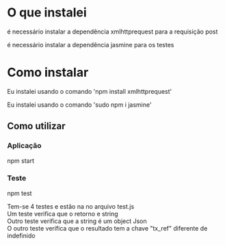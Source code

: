 # O que instalei
é necessário instalar a dependência xmlhttprequest para a requisição post  

é necessário instalar a dependência jasmine para os testes

# Como instalar
Eu instalei usando o comando 'npm install xmlhttprequest'  

Eu instalei usando o comando 'sudo npm i jasmine'

## Como utilizar
### Aplicação
npm start

### Teste
npm test  
  
Tem-se 4 testes e estão na no arquivo test.js  
Um teste verifica que o retorno e string  
Outro teste verifica que a string é um object Json  
O outro teste verifica que o resultado  tem a chave "tx_ref" diferente de indefinido  
